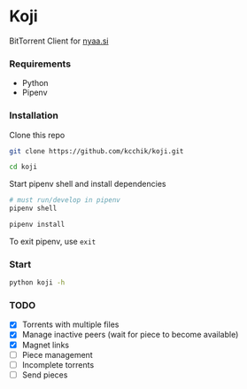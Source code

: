 # Koji

BitTorrent Client for [nyaa.si](https://nyaa.si/)

### Requirements

* Python
* Pipenv

### Installation

Clone this repo
```sh
git clone https://github.com/kcchik/koji.git

cd koji
```

Start pipenv shell and install dependencies
```sh
# must run/develop in pipenv
pipenv shell

pipenv install
```

To exit pipenv, use `exit`

### Start

```sh
python koji -h
```

### TODO

* [x] Torrents with multiple files
* [x] Manage inactive peers (wait for piece to become available)
* [x] Magnet links
* [ ] Piece management
* [ ] Incomplete torrents
* [ ] Send pieces
